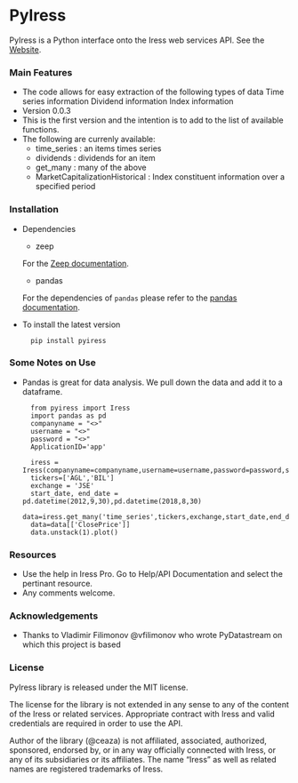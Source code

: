 ﻿# PyIress #

PyIress is a Python interface onto the Iress web services API. See the [Website](https://www.iress.com/za/company/products/iress-pro-market-data-desktop/).

### Main Features ###

* The code allows for easy extraction of the following types of data
	Time series information
	Dividend information
	Index information
* Version 0.0.3
* This is the first version and the intention is to add to the list of available functions.
* The following are currenly available:
	- time_series : an items times series
	- dividends : dividends for an item
	- get_many : many of the above
	- MarketCapitalizationHistorical : Index constituent information over a specified period

### Installation ###

* Dependencies
	- zeep
	
	For the [Zeep documentation](https://python-zeep.readthedocs.io/en/master/).
	- pandas
	
	For the dependencies of `pandas` please refer to the [pandas documentation](http://pandas.pydata.org/pandas-docs/stable/install.html).

* To install the latest version

		pip install pyiress


### Some Notes on Use ###
	
* Pandas is great for data analysis. We pull down the data and add it to a dataframe.


		from pyiress import Iress
		import pandas as pd
		companyname = "<>"
		username = "<>"
		password = "<>" 
		ApplicationID='app'
	
		iress = Iress(companyname=companyname,username=username,password=password,show_request=False)
		tickers=['AGL','BIL']
		exchange = 'JSE'
		start_date, end_date = pd.datetime(2012,9,30),pd.datetime(2018,8,30)
		data=iress.get_many('time_series',tickers,exchange,start_date,end_date)
		data=data[['ClosePrice']]
		data.unstack(1).plot()
		
### Resources ###

* Use the help in Iress Pro. Go to Help/API Documentation and select the pertinant resource.
* Any comments welcome.


### Acknowledgements ###

* Thanks to Vladimir Filimonov @vfilimonov who wrote PyDatastream on which this project is based


### License ###

PyIress library is released under the MIT license.

The license for the library is not extended in any sense to any of the content of the Iress or related services. Appropriate contract with Iress and valid credentials are required in order to use the API.

Author of the library (@ceaza) is not affiliated, associated, authorized, sponsored, endorsed by, or in any way officially connected with Iress, or any of its subsidiaries or its affiliates. The name “Iress” as well as related names are registered trademarks of Iress.

